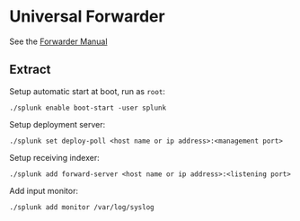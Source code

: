 Universal Forwarder
===================

See the [Forwarder Manual](http://docs.splunk.com/Documentation/Forwarder/7.1.1/Forwarder/Configuretheuniversalforwarder)

Extract
-------

Setup automatic start at boot, run as `root`:
```
./splunk enable boot-start -user splunk
```

Setup deployment server:
```
./splunk set deploy-poll <host name or ip address>:<management port>
```

Setup receiving indexer:
```
./splunk add forward-server <host name or ip address>:<listening port>
```

Add input monitor:
```
./splunk add monitor /var/log/syslog
```
